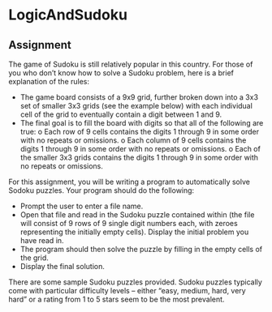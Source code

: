 # LogicAndSudoku

Assignment
-----------

The game of Sudoku is still relatively popular in this country. For those of you who don’t know how to solve a Sudoku problem, here is a brief explanation of the rules:
- The game board consists of a 9x9 grid, further broken down into a 3x3 set of smaller
3x3 grids (see the example below) with each individual cell of the grid to eventually
contain a digit between 1 and 9.
- The final goal is to fill the board with digits so that all of the following are true:
o Each row of 9 cells contains the digits 1 through 9 in some order with no repeats or omissions.
o Each column of 9 cells contains the digits 1 through 9 in some order with no repeats or omissions.
o Each of the smaller 3x3 grids contains the digits 1 through 9 in some order with no repeats or omissions.

For this assignment, you will be writing a program to automatically solve Sodoku puzzles. Your program should do the following:
- Prompt the user to enter a file name.
- Open that file and read in the Sudoku puzzle contained within (the file will consist of
9 rows of 9 single digit numbers each, with zeroes representing the initially empty
cells). Display the initial problem you have read in.
- The program should then solve the puzzle by filling in the empty cells of the grid.
- Display the final solution.

There are some sample Sudoku puzzles provided. Sudoku puzzles typically come with particular difficulty levels – either “easy, medium, hard, very hard” or a rating from 1 to 5 stars seem to be the most prevalent. 
